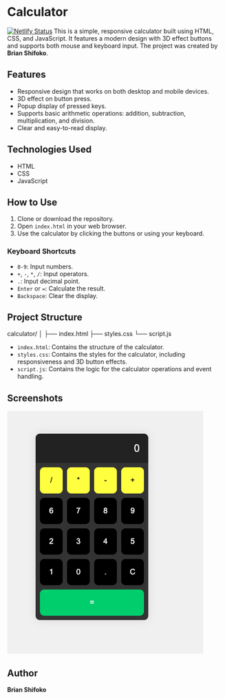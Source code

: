 # Calculator
[![Netlify Status](https://api.netlify.com/api/v1/badges/4469f05b-c1fb-40b6-afb7-66393e299387/deploy-status)](https://app.netlify.com/sites/brian-shifoko-calculator/deploys)
This is a simple, responsive calculator built using HTML, CSS, and JavaScript. It features a modern design with 3D effect buttons and supports both mouse and keyboard input. The project was created by **Brian Shifoko**.

## Features

- Responsive design that works on both desktop and mobile devices.
- 3D effect on button press.
- Popup display of pressed keys.
- Supports basic arithmetic operations: addition, subtraction, multiplication, and division.
- Clear and easy-to-read display.

## Technologies Used

- HTML
- CSS
- JavaScript

## How to Use

1. Clone or download the repository.
2. Open `index.html` in your web browser.
3. Use the calculator by clicking the buttons or using your keyboard.

### Keyboard Shortcuts

- `0-9`: Input numbers.
- `+`, `-`, `*`, `/`: Input operators.
- `.`: Input decimal point.
- `Enter` or `=`: Calculate the result.
- `Backspace`: Clear the display.

## Project Structure

calculator/
│
├── index.html
├── styles.css
└── script.js


- `index.html`: Contains the structure of the calculator.
- `styles.css`: Contains the styles for the calculator, including responsiveness and 3D button effects.
- `script.js`: Contains the logic for the calculator operations and event handling.

## Screenshots

![Calculator Screenshot](images/Calculator%20screenshot.png)

## Author

**Brian Shifoko**



